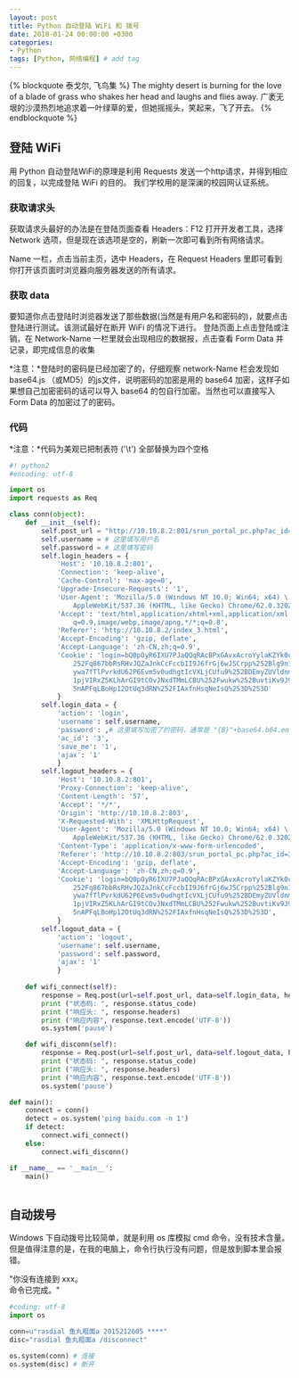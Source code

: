 ```yaml
---
layout: post
title: Python 自动登陆 WiFi 和 拨号
date: 2018-01-24 00:00:00 +0300
categories:
- Python
tags: [Python, 网络编程] # add tag
---
```



{% blockquote 泰戈尔, 飞鸟集 %}
The mighty desert is burning for the love of a blade of grass who shakes her head and laughs and flies away. 
    广袤无垠的沙漠热烈地追求着一叶绿草的爱，但她摇摇头，笑起来，飞了开去。
{% endblockquote %}

<!-- more -->
    
## 登陆 WiFi

用 Python 自动登陆WiFi的原理是利用 Requests 发送一个http请求，并得到相应的回复，以完成登陆 WiFi 的目的。
我们学校用的是深澜的校园网认证系统。

### 获取请求头

获取请求头最好的办法是在登陆页面查看 Headers：F12 打开开发者工具，选择 Network 选项，但是现在该选项是空的，刷新一次即可看到所有网络请求。

Name 一栏，点击当前主页，选中 Headers，在 Request Headers 里即可看到你打开该页面时浏览器向服务器发送的所有请求。

### 获取 data

要知道你点击登陆时浏览器发送了那些数据(当然是有用户名和密码的)，就要点击登陆进行测试。该测试最好在断开 WiFi 的情况下进行。
登陆页面上点击登陆或注销，在 Network-Name 一栏里就会出现相应的数据报，点击查看 Form Data 并记录，即完成信息的收集

*注意：*登陆时的密码是已经加密了的，仔细观察 network-Name 栏会发现如 base64.js （或MD5）的js文件，说明密码的加密是用的 base64 加密，这样子如果想自己加密密码的话可以导入 base64 的包自行加密。当然也可以直接写入 Form Data 的加密过了的密码。

### 代码

*注意：*代码为美观已把制表符 ('\t') 全部替换为四个空格

``` python
#! python2
#encoding: utf-8

import os
import requests as Req

class conn(object):
    def __init__(self):
        self.post_url = "http://10.10.8.2:801/srun_portal_pc.php?ac_id=3&"
        self.username = # 这里填写用户名
        self.password = # 这里填写密码
        self.login_headers = {
            'Host': '10.10.8.2:801',
            'Connection': 'keep-alive',
            'Cache-Control': 'max-age=0',
            'Upgrade-Insecure-Requests': '1',
            'User-Agent': 'Mozilla/5.0 (Windows NT 10.0; Win64; x64) \
                AppleWebKit/537.36 (KHTML, like Gecko) Chrome/62.0.3202.94 Safari/537.36',
            'Accept': 'text/html,application/xhtml+xml,application/xml;\
                q=0.9,image/webp,image/apng,*/*;q=0.8',
            'Referer': 'http://10.10.8.2/index_3.html',
            'Accept-Encoding': 'gzip, deflate',
            'Accept-Language': 'zh-CN,zh;q=0.9',
            'Cookie': 'login=bQ0pOyR6IXU7PJaQQqRAcBPxGAvxAcroYylaKZYk0c%\
                252Fq867bbRsRHvJQZaJnkCcFccbII9J6frGj6wJSCrpp%252Blg9n1pbnr4\
                ywa7fTlPvrkdU62P6Evm5v0udhgtIcVXLjCUfu9%252BDEmyZUVldnmfPop6\
                1pjVIRxZ5KLhArGI9tCOvJNxdTMmLCBU%252Fwukw%252BuvtiKv9J9RYUVP\
                5nAPFqLBoHp12OtUq3dRN%252FIAxfnHsqNeIsQ%253D%253D'
            }
        self.login_data = {
            'action': 'login',
            'username': self.username,
            'password': ,# 这里填写加密了的密码，通常是 "{B}"+base64.b64.encode(password)
            'ac_id': '3',
            'save_me': '1',
            'ajax': '1'
            }
        self.logout_headers = {
            'Host': '10.10.8.2:801',
            'Proxy-Connection': 'keep-alive',
            'Content-Length': '57',
            'Accept': '*/*',
            'Origin': 'http://10.10.8.2:803',
            'X-Requested-With': 'XMLHttpRequest',
            'User-Agent': 'Mozilla/5.0 (Windows NT 10.0; Win64; x64) \
                AppleWebKit/537.36 (KHTML, like Gecko) Chrome/62.0.3202.94 Safari/537.36',
            'Content-Type': 'application/x-www-form-urlencoded',
            'Referer': 'http://10.10.8.2:803/srun_portal_pc.php?ac_id=3&',
            'Accept-Encoding': 'gzip, deflate',
            'Accept-Language': 'zh-CN,zh;q=0.9',
            'Cookie': 'login=bQ0pOyR6IXU7PJaQQqRAcBPxGAvxAcroYylaKZYk0c%\
                252Fq867bbRsRHvJQZaJnkCcFccbII9J6frGj6wJSCrpp%252Blg9n1pbnr4\
                ywa7fTlPvrkdU62P6Evm5v0udhgtIcVXLjCUfu9%252BDEmyZUVldnmfPop6\
                1pjVIRxZ5KLhArGI9tCOvJNxdTMmLCBU%252Fwukw%252BuvtiKv9J9RYUVP\
                5nAPFqLBoHp12OtUq3dRN%252FIAxfnHsqNeIsQ%253D%253D',
            }
        self.logout_data = {
            'action': 'logout',
            'username': self.username,
            'password': self.password,
            'ajax': '1'
            }
    
    def wifi_connect(self):
        response = Req.post(url=self.post_url, data=self.login_data, headers=self.login_headers)
        print ("状态码: ", response.status_code)
        print ("响应头: ", response.headers)
        print ("响应内容", response.text.encode('UTF-8'))
        os.system('pause')

    def wifi_disconn(self):
        response = Req.post(url=self.post_url, data=self.logout_data, headers=self.logout_headers)
        print ("状态码: ", response.status_code)
        print ("响应头: ", response.headers)
        print ("响应内容", response.text.encode('UTF-8'))
        os.system('pause')

def main():
    connect = conn()
    detect = os.system('ping baidu.com -n 1')
    if detect:
        connect.wifi_connect()
    else:
        connect.wifi_disconn()

if __name__ == '__main__':
    main()
    
``` 

## 自动拨号

Windows 下自动拨号比较简单，就是利用 os 库模拟 cmd 命令，没有技术含量。但是值得注意的是，在我的电脑上，命令行执行没有问题，但是放到脚本里会报错。

"你没有连接到 xxx。<br>
命令已完成。"

``` python
#coding: utf-8
import os

conn=u"rasdial 鱼丸粗面a 2015212605 ****"
disc="rasdial 鱼丸粗面a /disconnect"

os.system(conn) # 连接
os.system(disc) # 断开
``` 